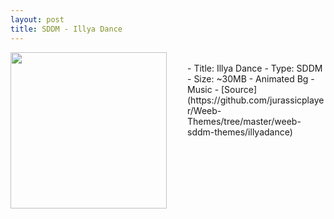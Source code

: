 ```yaml
---
layout: post
title: SDDM - Illya Dance
---
```

<img class="preview_image" height="250px" style="padding-right: 30px;" align="left" src="https://raw.githubusercontent.com/jurassicplayer/Weeb-Themes/master/weeb-sddm-themes/illyadance/screenshot.jpg" />
<br />
- Title: Illya Dance
- Type: SDDM
- Size: ~30MB
- Animated Bg
- Music
- [Source](https://github.com/jurassicplayer/Weeb-Themes/tree/master/weeb-sddm-themes/illyadance)
